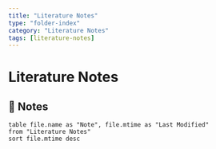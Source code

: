 ```yaml
---
title: "Literature Notes"
type: "folder-index"
category: "Literature Notes"
tags: [literature-notes]
---
```


# Literature Notes

## 📄 Notes
```dataview
table file.name as "Note", file.mtime as "Last Modified"
from "Literature Notes"
sort file.mtime desc
```
